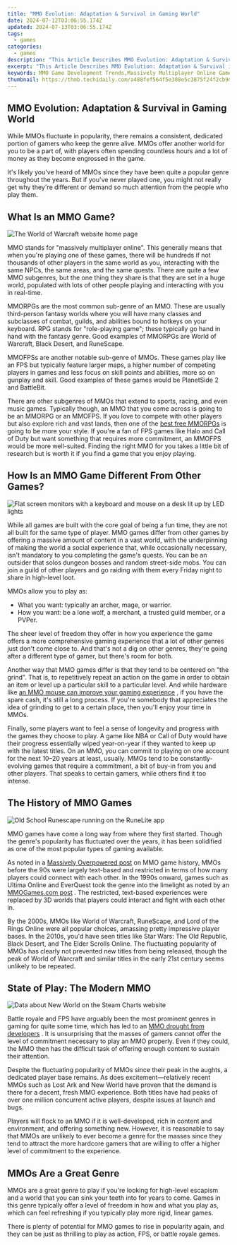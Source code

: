 ```yaml
---
title: "MMO Evolution: Adaptation & Survival in Gaming World"
date: 2024-07-12T03:06:55.174Z
updated: 2024-07-13T03:06:55.174Z
tags:
  - games
categories:
  - games
description: "This Article Describes MMO Evolution: Adaptation & Survival in Gaming World"
excerpt: "This Article Describes MMO Evolution: Adaptation & Survival in Gaming World"
keywords: MMO Game Development Trends,Massively Multiplayer Online Games (MMO) History,Evolution of Online Gaming Communities,Player Engagement Strategies in MMOs,Adaptive Game Mechanics for Sustained Success,Survival Tactics in MMORPGs,Long-Term Monetization Models in MMOs
thumbnail: https://thmb.techidaily.com/a488fef564f5e308e5c3875f24f2cb9db2970eba8b2bf719cd3aff87104df8bb.jpg
---
```


## MMO Evolution: Adaptation & Survival in Gaming World

 While MMOs fluctuate in popularity, there remains a consistent, dedicated portion of gamers who keep the genre alive. MMOs offer another world for you to be a part of, with players often spending countless hours and a lot of money as they become engrossed in the game.

 It's likely you've heard of MMOs since they have been quite a popular genre throughout the years. But if you've never played one, you might not really get why they're different or demand so much attention from the people who play them.

## What Is an MMO Game?

![The World of Warcraft website home page](https://static1.makeuseofimages.com/wordpress/wp-content/uploads/2023/07/world-of-warcraft-home.jpg)

 MMO stands for "massively multiplayer online". This generally means that when you're playing one of these games, there will be hundreds if not thousands of other players in the same world as you, interacting with the same NPCs, the same areas, and the same quests. There are quite a few MMO subgenres, but the one thing they share is that they are set in a huge world, populated with lots of other people playing and interacting with you in real-time.

 MMORPGs are the most common sub-genre of an MMO. These are usually third-person fantasy worlds where you will have many classes and subclasses of combat, guilds, and abilities bound to hotkeys on your keyboard. RPG stands for "role-playing game"; these typically go hand in hand with the fantasy genre. Good examples of MMORPGs are World of Warcraft, Black Desert, and RuneScape.

 MMOFPSs are another notable sub-genre of MMOs. These games play like an FPS but typically feature larger maps, a higher number of competing players in games and less focus on skill points and abilities, more so on gunplay and skill. Good examples of these games would be PlanetSide 2 and BattleBit.

 There are other subgenres of MMOs that extend to sports, racing, and even music games. Typically though, an MMO that you come across is going to be an MMORPG or an MMOFPS. If you love to compete with other players but also explore rich and vast lands, then one of the [best free MMORPGs](https://www.makeuseof.com/tag/the-10-greatest-free-mmorpgs-to-start-playing-now/) is going to be more your style. If you're a fan of FPS games like Halo and Call of Duty but want something that requires more commitment, an MMOFPS would be more well-suited. Finding the right MMO for you takes a little bit of research but is worth it if you find a game that you enjoy playing.

## How Is an MMO Game Different From Other Games?

![Flat screen monitors with a keyboard and mouse on a desk lit up by LED lights](https://static1.makeuseofimages.com/wordpress/wp-content/uploads/2023/07/pc-gaming-setup.jpg)

 While all games are built with the core goal of being a fun time, they are not all built for the same type of player. MMO games differ from other games by offering a massive amount of content in a vast world, with the underpinning of making the world a social experience that, while occasionally necessary, isn't mandatory to you completing the game's quests. You can be an outsider that solos dungeon bosses and random street-side mobs. You can join a guild of other players and go raiding with them every Friday night to share in high-level loot.

MMOs allow you to play as:

* What you want: typically an archer, mage, or warrior.
* How you want: be a lone wolf, a merchant, a trusted guild member, or a PVPer.

 The sheer level of freedom they offer in how you experience the game offers a more comprehensive gaming experience that a lot of other genres just don't come close to. And that's not a dig on other genres, they're going after a different type of gamer, but there's room for both.

 Another way that MMO games differ is that they tend to be centered on "the grind". That is, to repetitively repeat an action on the game in order to obtain an item or level up a particular skill to a particular level. And while hardware like [an MMO mouse can improve your gaming experience](https://www.makeuseof.com/how-mmo-mice-improve-gaming-experience/) , if you have the spare cash, it's still a long process. If you're somebody that appreciates the idea of grinding to get to a certain place, then you'll enjoy your time in MMOs.

 Finally, some players want to feel a sense of longevity and progress with the games they choose to play. A game like NBA or Call of Duty would have their progress essentially wiped year-on-year if they wanted to keep up with the latest titles. On an MMO, you can commit to playing on one account for the next 10–20 years at least, usually. MMOs tend to be constantly-evolving games that require a commitment, a bit of buy-in from you and other players. That speaks to certain gamers, while others find it too intense.

## The History of MMO Games
![Old School Runescape running on the RuneLite app](https://static1.makeuseofimages.com/wordpress/wp-content/uploads/2023/07/old-school-runescape.jpg)

 MMO games have come a long way from where they first started. Though the genre's popularity has fluctuated over the years, it has been solidified as one of the most popular types of gaming available.

 As noted in a [Massively Overpowered post](https://massivelyop.com/2021/08/07/the-game-archaeologist-defining-the-eras-of-mmorpg-history/) on MMO game history, MMOs before the 90s were largely text-based and restricted in terms of how many players could connect with each other. In the 1990s onward, games such as Ultima Online and EverQuest took the genre into the limelight as noted by an [MMOGames.com post](https://www.mmogames.com/articles/specials/mmorpg-history) . The restricted, text-based experiences were replaced by 3D worlds that players could interact and fight with each other in.

 By the 2000s, MMOs like World of Warcraft, RuneScape, and Lord of the Rings Online were all popular choices, amassing pretty impressive player bases. In the 2010s, you'd have seen titles like Star Wars: The Old Republic, Black Desert, and The Elder Scrolls Online. The fluctuating popularity of MMOs has clearly not prevented new titles from being released, though the peak of World of Warcraft and similar titles in the early 21st century seems unlikely to be repeated.

## State of Play: The Modern MMO
![Data about New World on the Steam Charts website](https://static1.makeuseofimages.com/wordpress/wp-content/uploads/2023/07/steamcharts-new-world.jpg)

 Battle royale and FPS have arguably been the most prominent genres in gaming for quite some time, which has led to an [MMO drought from developers](https://www.makeuseof.com/what-is-mmo-drought/) . It is unsurprising that the masses of gamers cannot offer the level of commitment necessary to play an MMO properly. Even if they could, the MMO then has the difficult task of offering enough content to sustain their attention.

 Despite the fluctuating popularity of MMOs since their peak in the aughts, a dedicated player base remains. As does excitement—relatively recent MMOs such as Lost Ark and New World have proven that the demand is there for a decent, fresh MMO experience. Both titles have had peaks of over one million concurrent active players, despite issues at launch and bugs.

 Players will flock to an MMO if it is well-developed, rich in content and environment, and offering something new. However, it is reasonable to say that MMOs are unlikely to ever become a genre for the masses since they tend to attract the more hardcore gamers that are willing to offer a higher level of commitment to the experience.

## MMOs Are a Great Genre

 MMOs are a great genre to play if you're looking for high-level escapism and a world that you can sink your teeth into for years to come. Games in this genre typically offer a level of freedom in how and what you play as, which can feel refreshing if you typically play more rigid, linear games.

 There is plenty of potential for MMO games to rise in popularity again, and they can be just as thrilling to play as action, FPS, or battle royale games.


<ins class="adsbygoogle"
     style="display:block"
     data-ad-format="autorelaxed"
     data-ad-client="ca-pub-7571918770474297"
     data-ad-slot="1223367746"></ins>



<ins class="adsbygoogle"
     style="display:block"
     data-ad-client="ca-pub-7571918770474297"
     data-ad-slot="8358498916"
     data-ad-format="auto"
     data-full-width-responsive="true"></ins>




